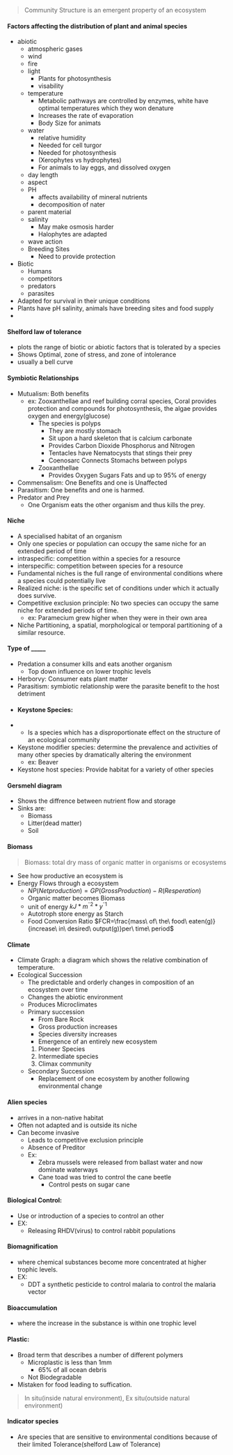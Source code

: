 > Community Structure is an emergent property of an ecosystem
####  Factors affecting the distribution of plant and animal species
 - abiotic
	 - atmospheric gases
	 - wind
	 - fire
	 - light 
		 - Plants for photosynthesis
		 - visability
	 - temperature
		 - Metabolic pathways are controlled by enzymes, white have optimal temperatures which they won denature
		 - Increases the rate of evaporation
		 - Body Size for animats
	 - water
		 - relative humidity
		 - Needed for cell turgor
		 - Needed for photosynthesis
		 - (Xerophytes vs hydrophytes)
		 - For animals to lay eggs, and dissolved oxygen
	 - day length
	 - aspect
	 - PH
		 - affects availability of mineral nutrients
		 - decomposition of nater
	 - parent material
	 - salinity
		 - May make osmosis harder
		 - Halophytes are adapted
	 - wave action
	 - Breeding Sites
		 - Need to provide protection
 - Biotic
	 - Humans
	 - competitors
	 - predators
	 - parasites
 - Adapted for survival in their unique conditions
 - Plants have pH salinity, animals have breeding sites and food supply
 - 
#### Shelford law of tolerance
 - plots the range of biotic or abiotic factors that is tolerated by a species
 - Shows Optimal, zone of stress, and zone of intolerance
 - usually a bell curve
#### Symbiotic Relationships
 - Mutualism: Both benefits
	 - ex: Zooxanthellae and reef building corral species, Coral provides protection and compounds for photosynthesis, the algae provides oxygen and energy(glucose)
		 - The species is polyps
			 - They are mostly stomach
			 - Sit upon a hard skeleton that is calcium carbonate
			 - Provides Carbon Dioxide Phosphorus and Nitrogen
			 - Tentacles have Nematocysts that stings their prey
			 - Coenosarc Connects Stomachs between polyps
		 - Zooxanthellae
			 - Provides Oxygen Sugars Fats and up to 95% of energy
 - Commensalism: One Benefits and one is Unaffected
 - Parasitism: One benefits and one is harmed.
 - Predator and Prey
	 - One Organism eats the other organism and thus kills the prey.
 #### Niche
  - A specialised habitat of an organism
  - Only one species or population can occupy the same niche for an extended period of time
  - intraspecific: competition within a species for a resource
  - interspecific: competition between species for a resource
  - Fundamental niches is the full range of environmental conditions where a species could potentially live
  - Realized niche: is the specific set of conditions under which it actually does survive.
  - Competitive exclusion principle: No two species can occupy the same niche for extended periods of time.
	  - ex: Paramecium grew higher when they were in their own area
  - Niche Partitioning, a spatial, morphological or temporal partitioning of a similar resource.
 #### Type of _____
  - Predation a consumer kills and eats another organism
	  - Top down influence on lower trophic levels
  - Herborvy: Consumer eats plant matter
  - Parasitism: symbiotic relationship were the parasite benefit to the host detriment
- #### Keystone Species:
-  - Is a species which has a disproportionate effect on the structure of an ecological community
- Keystone modifier species: determine the prevalence and activities of many other species by dramatically altering the environment
	- ex: Beaver
- Keystone host species: Provide habitat for a variety of other species
#### Gersmehl diagram
 - Shows the diffrence between nutrient flow and storage
 - Sinks are:
	 - Biomass
	 - Litter(dead matter)
	 - Soil
#### Biomass
 > Biomass: total dry mass of organic matter in organisms or ecosystems
 - See how productive an ecosystem is
 - Energy Flows through a ecosystem
	 - $NP(Net production)=GP(Gross Production)-R(Resperation)$
	 - Organic matter becomes Biomass
	 - unit of energy $kJ*m^{⁻2}*y^{⁻1}$
	 - Autotroph store energy as Starch
	 - Food Conversion Ratio $FCR=\frac{mass\ of\ the\ food\ eaten(g)}{increase\ in\ desired\ output(g)}per\ time\ period$
#### Climate
 - Climate Graph: a diagram which shows the relative combination of temperature.
 - Ecological Succession
	 - The predictable and orderly changes in composition of an ecosystem over time
	 - Changes the abiotic environment
	 - Produces Microclimates
	 - Primary succession
		 - From Bare Rock
		 - Gross production increases
		 - Species diversity increases
		 - Emergence of an entirely new ecosystem
		 1. Pioneer Species
		 2. Intermediate species
		 3. Climax community
	 - Secondary Succession
		 - Replacement of one ecosystem by another following environmental change

#### Alien species
 - arrives in a non-native habitat
 - Often not adapted and is outside its niche
 - Can become invasive
	 - Leads to competitive exclusion principle
	 - Absence of Preditor
	 - Ex:
		 - Zebra mussels were released from ballast water and now dominate waterways
		 - Cane toad was tried to control the cane beetle
			 - Control pests on sugar cane
#### Biological Control:
 - Use or introduction of a species to control an other
 - EX:
	 - Releasing RHDV(virus) to control rabbit populations
#### Biomagnification
 - where chemical substances become more concentrated at higher trophic levels.
 - EX:
	 - DDT a synthetic pesticide to control malaria to control the malaria vector
#### Bioaccumulation
 - where the increase in the substance is within one trophic level
#### Plastic:
-  Broad term that describes a number of different polymers
	- Microplastic is less than 1mm
		- 65% of all ocean debris
	- Not Biodegradable
- Mistaken for food leading to suffication.

> In situ(inside natural environment), Ex situ(outside natural environment)

#### Indicator species
 - Are species that are sensitive to environmental conditions because of their limited Tolerance(shelford Law of Tolerance)
<!--stackedit_data:
eyJoaXN0b3J5IjpbMTkxMzc5OTkxMSwtMjg1NzY2MzYyLDEyMz
QwNzQ2NjYsLTEwMTA3NDI0MjksLTEyMDIwOTM5NzYsLTEyNTY3
MDcxMjMsLTEzNzA1NjgzODIsMzY4MzgyMDUxLC0xOTMzNjQxNz
MxLC0xMTMxNjkxNTAwLC0xNDMzNjY4MTM5LDk3Njc2NzgzMyw2
MzU0MzcyOTksLTUxOTE1MDk1MiwtNDU1MzgzMzU0LDE1MTIzOT
k1NDMsNDAzMDg0NjQsLTE1OTAyNzEwNTUsNDE5NTM2MjM5LC0x
ODc2NDA5NjgwXX0=
-->